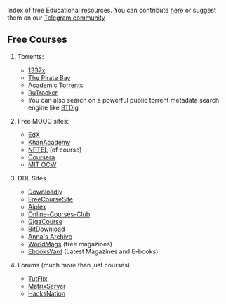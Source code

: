 
Index of free Educational resources. You can contribute [here](https://github.com/club-fcem/edu-index/pulls) or suggest them on  our [Telegram community ](https://t.me/+Q-EQyIhGdBYxNDcx)


## Free Courses
 
 1. Torrents:
	 * [1337x](https://1337x.to/)
	 * [The Pirate Bay](https://thepiratebay.org/)
	 * [Academic Torrents](https://academictorrents.com/)
	 * [RuTracker](https://rutracker.org/)
	 * You can also search on a powerful public torrent metadata search engine like [BTDig](http://btdig.com/)

2. Free MOOC sites:
	  * [EdX](https://www.edx.org/)
	  * [KhanAcademy](https://www.khanacademy.org/)
	  * [NPTEL](https://nptel.ac.in/) (of course)
	  * [Coursera](https://www.coursera.org/)
	  * [MIT OCW](https://ocw.mit.edu/)

3. DDL Sites
	  * [Downloadly](https://downloadly.ir/)
	  * [FreeCourseSite](https://freecoursesite.com/)
	  * [Aiplex](https://aiplex.lol)
	  * [Online-Courses-Club](https://online-courses.club/)
	  * [GigaCourse]( https://gigacourse.com/)
	  * [BitDownload](https://bitdownload.ir/learning/)
	  * [Anna's Archive](https://annas-archive.org/)
	  * [WorldMags](https://worldmags.net/) (free magazines)
	  * [EbooksYard](https://www.ebooksyard.com/) (Latest Magazines and E-books)

4. Forums (much more than just courses)
	* [TutFlix](https://tutflix.org/) 
	* [MatrixServer](https://matrixserver.in)
 	* [HacksNation](https://hacksnation.com/)
